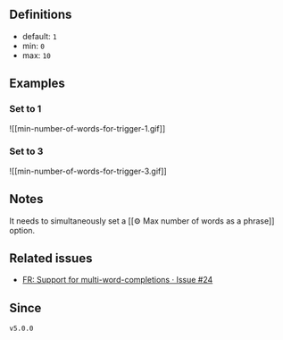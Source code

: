 ## Definitions

- default: `1`
- min: `0`
- max: `10`

## Examples

### Set to 1

![[min-number-of-words-for-trigger-1.gif]]

### Set to 3

![[min-number-of-words-for-trigger-3.gif]]

## Notes

It needs to simultaneously set a [[⚙️ Max number of words as a phrase]] option.

## Related issues

- [FR: Support for multi\-word\-completions · Issue \#24](https://github.com/tadashi-aikawa/obsidian-various-complements-plugin/issues/24#issuecomment-1013423111)

## Since

`v5.0.0`
